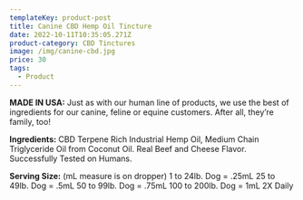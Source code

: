 ```yaml
---
templateKey: product-post
title: Canine CBD Hemp Oil Tincture
date: 2022-10-11T10:35:05.271Z
product-category: CBD Tinctures
image: /img/canine-cbd.jpg
price: 30
tags:
  - Product
---
```



**MADE IN USA:** Just as with our human line of products, we use the best of ingredients for our canine, feline or equine customers. After all, they’re family, too!

**Ingredients:** CBD Terpene Rich Industrial Hemp Oil, Medium Chain Triglyceride Oil from Coconut Oil. Real Beef and Cheese Flavor. Successfully Tested on Humans.

**Serving Size:** (mL measure is on dropper) 1 to 24lb. Dog = .25mL 25 to 49lb. Dog = .5mL 50 to 99lb. Dog = .75mL 100 to 200lb. Dog = 1mL 2X Daily
